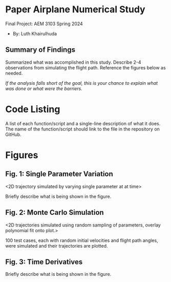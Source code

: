   # Paper Airplane Numerical Study
  Final Project: AEM 3103 Spring 2024

  - By: Luth Khairulhuda

  ## Summary of Findings
  <Show the variations studied in a table>

  Summarized what was accomplished in this study.  Describe 2-4 observations from simulating the flight path.
  Reference the figures below as needed.

  *If the analysis falls short of the goal, this is your chance to explain what was done or what were the barriers.*
 
  # Code Listing
  A list of each function/script and a single-line description of what it does.  The name of the function/script should link to the file in the repository on GitHub.

  # Figures

  ## Fig. 1: Single Parameter Variation
  <2D trajectory simulated by varying single parameter at at time>
  <The above plot should also show the nominal trajectory>

  Briefly describe what is being shown in the figure.

  ## Fig. 2: Monte Carlo Simulation
  <2D trajectories simulated using random sampling of parameters, overlay polynomial fit onto plot.>

  100 test cases, each with random initial velocities and flight path angles, were simulated and their trajectories are plotted.

 ## Fig. 3: Time Derivatives
 <Time-derivative of height and range for the fitted trajectory>

  Briefly describe what is being shown in the figure.

